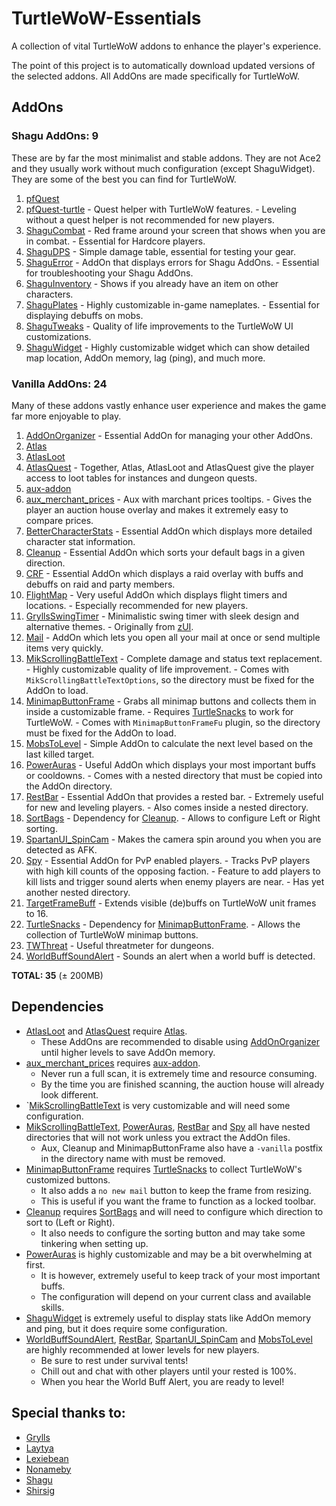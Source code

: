 # TurtleWoW-Essentials
A collection of vital TurtleWoW addons to enhance the player's experience.

The point of this project is to automatically download updated versions of the selected addons. All AddOns are made specifically for TurtleWoW.

## AddOns

### Shagu AddOns: 9

These are by far the most minimalist and stable addons.
They are not Ace2 and they usually work without much configuration (except ShaguWidget).
They are some of the best you can find for TurtleWoW.

  1. [pfQuest](https://github.com/shagu/pfQuest.git)
  2. [pfQuest-turtle](https://github.com/shagu/pfQuest-turtle.git)
    - Quest helper with TurtleWoW features.
    - Leveling without a quest helper is not recommended for new players.
  3. [ShaguCombat](https://github.com/shagu/ShaguCombat.git)
    - Red frame around your screen that shows when you are in combat.
    - Essential for Hardcore players.
  4. [ShaguDPS](https://github.com/shagu/ShaguDPS.git)
    - Simple damage table, essential for testing your gear.
  5. [ShaguError](https://github.com/shagu/ShaguError.git)
    - AddOn that displays errors for Shagu AddOns.
    - Essential for troubleshooting your Shagu AddOns.
  6. [ShaguInventory](https://github.com/shagu/ShaguInventory.git)
    - Shows if you already have an item on other characters.
  7. [ShaguPlates](https://github.com/shagu/ShaguPlates.git)
    - Highly customizable in-game nameplates.
    - Essential for displaying debuffs on mobs.
  8. [ShaguTweaks](https://github.com/shagu/ShaguTweaks.git)
    - Quality of life improvements to the TurtleWoW UI customizations.
  9. [ShaguWidget](https://github.com/shagu/ShaguWidget.git)
    - Highly customizable widget which can show detailed map location, AddOn memory, lag (ping), and much more.

### Vanilla AddOns: 24

Many of these addons vastly enhance user experience and makes the game far more enjoyable to play.

  1. [AddOnOrganizer](https://github.com/Monteo/AddOnOrganizer.git)
    - Essential AddOn for managing your other AddOns.
  2. [Atlas](https://github.com/Nonameby/Atlas.git)
  3. [AtlasLoot](https://github.com/Lexiebean/AtlasLoot.git)
  4. [AtlasQuest](https://github.com/Nonameby/AtlasQuest.git)
    - Together, Atlas, AtlasLoot and AtlasQuest give the player access to loot tables for instances and dungeon quests.
  5. [aux-addon](https://github.com/shirsig/aux-addon-vanilla.git)
  6. [aux_merchant_prices](https://github.com/shirsig/aux_merchant_prices.git)
    - Aux with marchant prices tooltips.
    - Gives the player an auction house overlay and makes it extremely easy to compare prices.
  7. [BetterCharacterStats](https://github.com/Lexiebean/BetterCharacterStats.git)
    - Essential AddOn which displays more detailed character stat information.
  8. [Cleanup](https://github.com/shirsig/Cleanup-vanilla.git)
    - Essential AddOn which sorts your default bags in a given direction.
  9. [CRF](https://github.com/luskanek/CRF.git)
    - Essential AddOn which displays a raid overlay with buffs and debuffs on raid and party members.
  10. [FlightMap](https://github.com/GryllsAddons/FlightMap.git)
    - Very useful AddOn which displays flight timers and locations.
    - Especially recommended for new players.
  11. [GryllsSwingTimer](https://github.com/GryllsAddons/GryllsSwingTimer.git)
    - Minimalistic swing timer with sleek design and alternative themes.
    - Originally from [zUI](https://github.com/Ko0z/zUI.git).
  12. [Mail](https://github.com/EinBaum/Mail.git)
    - AddOn which lets you open all your mail at once or send multiple items very quickly.
  13. [MikScrollingBattleText](https://github.com/AtheneGenesis/Vanilla_MikScrollingBattleText.git)
    - Complete damage and status text replacement.
    - Highly customizable quality of life improvement.
    - Comes with `MikScrollingBattleTextOptions`, so the directory must be fixed for the AddOn to load.
  14. [MinimapButtonFrame](https://github.com/laytya/MinimapButtonFrame-vanilla.git)
    - Grabs all minimap buttons and collects them in inside a customizable frame.
    - Requires [TurtleSnacks](https://github.com/McPewPew/TurtleSnacks.git) to work for TurtleWoW.
    - Comes with `MinimapButtonFrameFu` plugin, so the directory must be fixed for the AddOn to load.
  15. [MobsToLevel](https://github.com/idontbyte/MobsToLevel.git)
    - Simple AddOn to calculate the next level based on the last killed target.
  16. [PowerAuras](https://github.com/laytya/PowerAuras-vanilla.git)
    - Useful AddOn which displays your most important buffs or cooldowns.
    - Comes with a nested directory that must be copied into the AddOn directory.
  17. [RestBar](https://github.com/Steelbash/RestBar.git)
    - Essential AddOn that provides a rested bar.
    - Extremely useful for new and leveling players.
    - Also comes inside a nested directory.
  18. [SortBags](https://github.com/refaim/SortBags.git)
    - Dependency for [Cleanup](https://github.com/shirsig/Cleanup-vanilla.git).
    - Allows to configure Left or Right sorting.
  19. [SpartanUI_SpinCam](https://github.com/Daribon/SpartanUI_SpinCam.git)
    - Makes the camera spin around you when you are detected as AFK.
  20. [Spy](https://github.com/laytya/Spy-vanilla.git)
    - Essential AddOn for PvP enabled players.
    - Tracks PvP players with high kill counts of the opposing faction.
    - Feature to add players to kill lists and trigger sound alerts when enemy players are near.
    - Has yet another nested directory.
  21. [TargetFrameBuff](https://github.com/ZiiMs/TargetFrameBuff.git)
    - Extends visible (de)buffs on TurtleWoW unit frames to 16.
  22. [TurtleSnacks](https://github.com/McPewPew/TurtleSnacks.git)
    - Dependency for [MinimapButtonFrame](https://github.com/laytya/MinimapButtonFrame-vanilla.git).
    - Allows the collection of TurtleWoW minimap buttons.
  23. [TWThreat](https://github.com/CosminPOP/TWThreat.git)
    - Useful threatmeter for dungeons.
  24. [WorldBuffSoundAlert](https://github.com/Bergador/WorldBuffSoundAlert.git)
    - Sounds an alert when a world buff is detected.

**TOTAL: 35** (± 200MB)

## Dependencies
  * [AtlasLoot](https://github.com/Lexiebean/AtlasLoot.git) and [AtlasQuest](https://github.com/Nonameby/AtlasQuest.git) require [Atlas](https://github.com/Nonameby/Atlas.git).
    - These AddOns are recommended to disable using [AddOnOrganizer](https://github.com/Monteo/AddOnOrganizer.git) until higher levels to save AddOn memory.
  * [aux_merchant_prices](https://github.com/shirsig/aux_merchant_prices.git) requires [aux-addon](https://github.com/shirsig/aux-addon-vanilla.git).
    - Never run a full scan, it is extremely time and resource consuming.
    - By the time you are finished scanning, the auction house will already look different.
  * `[MikScrollingBattleText](https://github.com/AtheneGenesis/Vanilla_MikScrollingBattleText.git) is very customizable and will need some configuration.
  * [MikScrollingBattleText](https://github.com/AtheneGenesis/Vanilla_MikScrollingBattleText.git), [PowerAuras](https://github.com/laytya/PowerAuras-vanilla.git), [RestBar](https://github.com/Steelbash/RestBar.git) and [Spy](https://github.com/laytya/Spy-vanilla.git) all have nested directories that will not work unless you extract the AddOn files.
    - Aux, Cleanup and MinimapButtonFrame also have a `-vanilla` postfix in the directory name with must be removed.
  * [MinimapButtonFrame](https://github.com/laytya/MinimapButtonFrame-vanilla.git) requires [TurtleSnacks](https://github.com/McPewPew/TurtleSnacks.git) to collect TurtleWoW's customized buttons.
    - It also adds a `no new mail` button to keep the frame from resizing.
    - This is useful if you want the frame to function as a locked toolbar.
  * [Cleanup](https://github.com/shirsig/Cleanup-vanilla.git) requires [SortBags](https://github.com/refaim/SortBags.git) and will need to configure which direction to sort to (Left or Right).
    - It also needs to configure the sorting button and may take some tinkering when setting up.
  * [PowerAuras](https://github.com/laytya/PowerAuras-vanilla.git) is highly customizable and may be a bit overwhelming at first. 
    - It is however, extremely useful to keep track of your most important buffs.
    - The configuration will depend on your current class and available skills.
  * [ShaguWidget](https://github.com/shagu/ShaguWidget.git) is extremely useful to display stats like AddOn memory and ping, but it does require some configuration.
  * [WorldBuffSoundAlert](https://github.com/Bergador/WorldBuffSoundAlert.git), [RestBar](https://github.com/Steelbash/RestBar.git), [SpartanUI_SpinCam](https://github.com/Daribon/SpartanUI_SpinCam.git) and [MobsToLevel](https://github.com/idontbyte/MobsToLevel.git) are highly recommended at lower levels for new players.
    - Be sure to rest under survival tents!
    - Chill out and chat with other players until your rested is 100%.
    - When you hear the World Buff Alert, you are ready to level!

## Special thanks to:
 - [Grylls](https://github.com/GryllsAddons)
 - [Laytya](https://github.com/laytya)
 - [Lexiebean](https://github.com/Lexiebean)
 - [Nonameby](https://github.com/Nonameby)
 - [Shagu](https://github.com/shagu)
 - [Shirsig](https://github.com/Shirsig)
